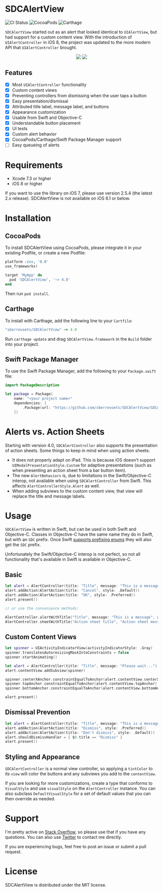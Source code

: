 # SDCAlertView

![CI Status](https://travis-ci.org/sberrevoets/SDCAlertView.svg?branch=master)
![CocoaPods](https://img.shields.io/cocoapods/v/SDCAlertView.svg)
![Carthage](https://img.shields.io/badge/Carthage-compatible-4BC51D.svg?style=flat)

`SDCAlertView` started out as an alert that looked identical to `UIAlertView`, but had support for a custom content view. With the introduction of `UIAlertController` in iOS 8, the project was updated to the more modern API that `UIAlertController` brought.

<div align="center">
    <img src="http://sberrevoets.github.io/SDCAlertView/ActionSheet.gif">
    <img src="http://sberrevoets.github.io/SDCAlertView/Alert.gif">
</div>

## Features

- [x] Most `UIAlertController` functionality
- [x] Custom content views
- [x] Preventing controllers from dismissing when the user taps a button
- [x] Easy presentation/dismissal
- [x] Attributed title label, message label, and buttons
- [x] Appearance customization
- [x] Usable from Swift and Objective-C
- [x] Understandable button placement
- [x] UI tests
- [x] Custom alert behavior
- [x] CocoaPods/Carthage/Swift Package Manager support
- [ ] Easy queueing of alerts

# Requirements

 - Xcode 7.3 or higher
 - iOS 8 or higher

If you want to use the library on iOS 7, please use version 2.5.4 (the latest 2.x release). SDCAlertView is not available on iOS 6.1 or below.

# Installation

## CocoaPods
To install SDCAlertView using CocoaPods, please integrate it in your existing Podfile, or create a new Podfile:

```ruby
platform :ios, '8.0'
use_frameworks!

target 'MyApp' do
  pod 'SDCAlertView', '~> 4.0'
end
```

Then run `pod install`.

## Carthage
To install with Carthage, add the following line to your `Cartfile`:

```ruby
"sberrevoets/SDCAlertView" ~> 4.0
```

Run `carthage update` and drag `SDCAlertView.framework` in the `Build` folder into your project.

## Swift Package Manager
To use the Swift Package Manager, add the following to your `Package.swift` file: 

```swift
import PackageDescription

let package = Package(
    name: "<your project name>"
    dependencies: [
        .Package(url: "https://github.com/sberrevoets/SDCAlertView/SDCAlertView.git", majorVersion: 4.0)
    ])
```

# Alerts vs. Action Sheets

Starting with version 4.0, `SDCAlertController` also supports the presentation of action sheets. Some things to keep in mind when using action sheets:

- It does not properly adapt on iPad. This is because iOS doesn't support `UIModalPresentationStyle.Custom` for adaptive presentations (such as when presenting an action sheet from a bar button item).
- The new `AlertBehaviors` is, due to limitations in the Swift/Objective-C interop, not available when using `SDCAlertController` from Swift. This affects `AlertControllerStyle.Alert` as well.
- When adding subviews to the custom content view, that view will replace the title and message labels.

# Usage
`SDCAlertView` is written in Swift, but can be used in both Swift and
Objective-C. Classes in Objective-C have the same name they do in Swift, but
with an `SDC` prefix. Once Swift [supports prefixing enums](https://github.com/apple/swift/pull/618) they will also get the `SDC` prefix.

Unfortunately the Swift/Objective-C interop is not perfect, so not all functionality that's available in Swift is available in Objective-C.
## Basic

```swift
let alert = AlertController(title: "Title", message: "This is a message", preferredStyle: .Alert)
alert.addAction(AlertAction(title: "Cancel", style: .Default))
alert.addAction(AlertAction(title: "OK", style: .Preferred))
alert.present()

// or use the convenience methods:

AlertController.alertWithTitle("Title", message: "This is a message", actionTitle: "OK")
AlertController.sheetWithTitle("Action sheet title", "Action sheet message", actions: ["OK", "Cancel"])
```

## Custom Content Views

```swift
let spinner = UIActivityIndicatorView(activityIndicatorStyle: .Gray)
spinner.translatesAutoresizingMaskIntoConstraints = false
spinner.startAnimating()

let alert = AlertController(title: "Title", message: "Please wait...")
alert.contentView.addSubview(spinner)

spinner.centerXAnchor.constraintEqualToAnchor(alert.contentView.centerXAnchor).active = true
spinner.topAnchor.constraintEqualToAnchor(alert.contentView.topAnchor).active = true
spinner.bottomAnchor.constraintEqualToAnchor(alert.contentView.bottomAnchor).active = true

alert.present()
```

## Dismissal Prevention

```swift
let alert = AlertController(title: "Title", message: "This is a message")
alert.addAction(AlertAction(title: "Dismiss", style: .Preferred))
alert.addAction(AlertAction(title: "Don't dismiss", style: .Default))
alert.shouldDismissHandler = { $0.title == "Dismiss" }
alert.present()
```

## Styling and Appearance

`SDCAlertController` is a normal view controller, so applying a `tintColor` to its `view` will color the buttons and any subviews you add to the `contentView`.

If you are looking for more customizations, create a type that conforms to `VisualStyle` and use `visualStyle` on the `AlertController` instance. You can also subclass `DefaultVisualStyle` for a set of default values that you can then override as needed.

# Support
I'm pretty active on [Stack Overflow](http://stackoverflow.com/users/751268/scott-berrevoets), so please use that if you have any questions. You can also use [Twitter](http://twitter.com/ScottBerrevoets) to contact me directly.

If you are experiencing bugs, feel free to post an issue or submit a pull request.

# License

SDCAlertView is distributed under the MIT license.
